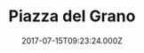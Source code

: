 ---
date: 2017-07-15T09:23:24.000Z
title: Piazza del Grano
latitude: 45.668002217352864
longitude: 12.250655789150358
category: checkin
---